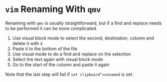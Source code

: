 # `vim` Renaming With `qmv`

Renaming with `qmv` is usually straightforward, but if a find and replace needs to be performed it can be more complicated.

1. Use visual block mode to select the second, destination, column and delete it with `d`
2. Paste it to the bottom of the file
3. Use visual mode to do a find and replace on the selection
4. Select the text again with visual block mode
5. Go to the start of the column and paste it again

Note that the last step will fail if `set clipboard^=unnamed` is set.
